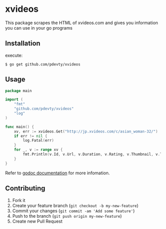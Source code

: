 # xvideos

This package scrapes the HTML of xvideos.com and gives you information you can use in your go programs

## Installation

execute:

    $ go get github.com/pdevty/xvideos

## Usage

```go
package main

import (
	"fmt"
	"github.com/pdevty/xvideos"
	"log"
)

func main() {
	xv, err := xvideos.Get("http://jp.xvideos.com/c/asian_woman-32/")
	if err != nil {
		log.Fatal(err)
	}
	for _, v := range xv {
		fmt.Println(v.Id, v.Url, v.Duration, v.Rating, v.Thumbnail, v.Title, v.Tags)
	}
}
```

Refer to [godoc documentation](https://affiliate.dmm.com/api/guide/) for more infomation.

## Contributing

1. Fork it
2. Create your feature branch (`git checkout -b my-new-feature`)
3. Commit your changes (`git commit -am 'Add some feature'`)
4. Push to the branch (`git push origin my-new-feature`)
5. Create new Pull Request
